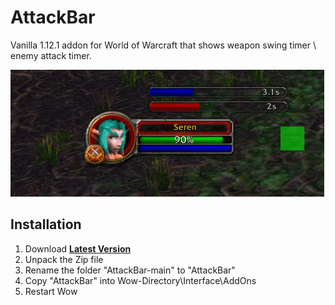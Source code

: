 # AttackBar
Vanilla 1.12.1 addon for World of Warcraft that shows weapon swing timer \ enemy attack timer.

![](./attackbar.gif)

## Installation
1. Download **[Latest Version](https://github.com/MikeBeloborodov/AttackBar/archive/refs/heads/main.zip)**
2. Unpack the Zip file
3. Rename the folder "AttackBar-main" to "AttackBar"
4. Copy "AttackBar" into Wow-Directory\Interface\AddOns
5. Restart Wow